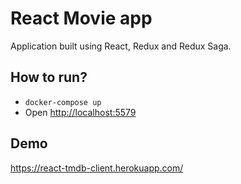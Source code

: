 # React Movie app

Application built using React, Redux and Redux Saga.

## How to run?

* `docker-compose up`
* Open <http://localhost:5579>

## Demo

<https://react-tmdb-client.herokuapp.com/>
